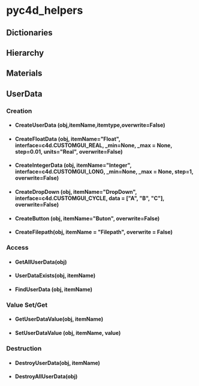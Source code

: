 
# pyc4d_helpers

## Dictionaries

## Hierarchy

## Materials

## UserData
### Creation
* #### CreateUserData (obj,itemName,itemtype,overwrite=False)
* #### CreateFloatData (obj, itemName="Float", interface=c4d.CUSTOMGUI_REAL, _min=None, _max = None, step=0.01,  units="Real", overwrite=False)
* #### CreateIntegerData (obj, itemName="Integer", interface=c4d.CUSTOMGUI_LONG, _min=None, _max = None, step=1, overwrite=False)
* #### CreateDropDown (obj, itemName="DropDown", interface=c4d.CUSTOMGUI_CYCLE, data = ["A", "B", "C"], overwrite=False)
* #### CreateButton (obj, itemName="Buton", overwrite=False)
* #### CreateFilepath(obj, itemName = "Filepath", overwrite = False)
### Access
* #### GetAllUserData(obj)
* #### UserDataExists(obj, itemName)
* #### FindUserData (obj, itemName)
### Value Set/Get
* #### GetUserDataValue(obj, itemName)
* #### SetUserDataValue (obj, itemName, value)
### Destruction
* #### DestroyUserData(obj, itemName)
* #### DestroyAllUserData(obj)
